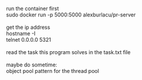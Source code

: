 run the container first</br>
sudo docker run -p 5000:5000 alexburlacu/pr-server</br>
</br>
get the ip address</br>
hostname -I</br>
telnet 0.0.0.0 5321</br>
</br>
read the task this program solves in the task.txt file</br>
</br>
maybe do sometime:</br>
object pool pattern for the thread pool</br>
